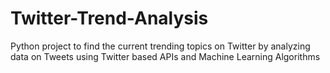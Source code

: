 # Twitter-Trend-Analysis
Python project to find the current trending topics on Twitter by analyzing data on Tweets using Twitter based APIs and Machine Learning Algorithms
